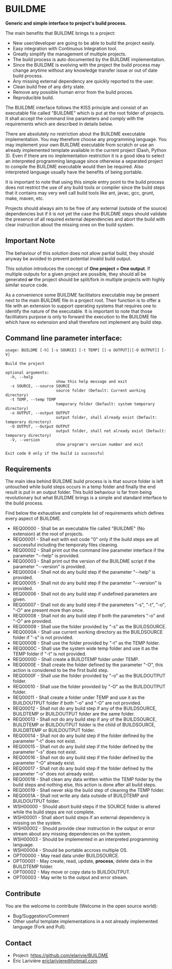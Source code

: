 BUILDME
===========

**Generic and simple interface to project's build process.**

The main benefits that BUILDME brings to a project:
* New user/developer are going to be able to build the project easily.
* Easy integration with Continuous Integration tool.
* Greatly simplify the management of multiple projects.
* The build process is auto documented by the BUILDME implementation.
* Since the BUILDME is evolving with the project the build process may
  change anytime without any knowledge transfer issue or out of date
  build process.
* Any missing external dependency are quickly reported to the user.
* Clean build free of any dirty state.
* Remove any possible human error from the build proces.
* Reproducible build.

The BUILDME interface follows the KISS principle and consist of an
executable file called "BUILDME" which is put at the root folder of
projects.  It shall accept the command line parameters and comply with
the requirements which are described in details below.

There are absolutely no restriction about the BUILDME executable
implementation.  You may therefore choose any programming language.
You may implement your own BUILDME executable from scratch or use an
already implemented template available in the current project (Dash,
Python 3).  Even if there are no implementation restriction it is a
good idea to select an interpreted programming language since otherwise
a separated project to compile the BUILDME executable would then be
required.  Also interpreted language usually have the benefits of being
portable.

It is important to note that using this simple entry point to the build
process does not restrict the use of any build tools or compiler since
the build steps that it contains may very well call build tools like
ant, javac, gcc, grunt, make, maven, etc.

Projects should always aim to be free of any external (outside of the
source) dependencies but if it is not yet the case the BUILDME steps
should validate the presence of all required external dependencies and
abort the build with clear instruction about the missing ones on the
build system.

Important Note
----

The behaviour of this solution does not allow partial build, they should
anyway be avoided to prevent potential invalid build output.

This solution introduces the concept of **One project = One output**.
If multiple outputs for a given project are possible, they should all be
generated **or** the project should be split/fork in multiple projects
with highly similar source code.

As a convenience some BUILDME facilitators executable may be present
next to the main BUILDME file in a project root.  Their function
is to offer a file with an extension to support operating systems that
requires one to identify the nature of the executable.  It is important
to note that those facilitators purpose is only to forward the execution
to the BUILDME file which have no extension and shall therefore not
implement any build step.

Command line parameter interface:
----

```
usage: BUILDME [-h] [-s SOURCE] [-t TEMP] [[-o OUTPUT]|[-O OUTPUT]] [-V]

Build the project

optional arguments:
  -h, --help
                      show this help message and exit
  -s SOURCE, --source SOURCE
                      source folder (Default: Current working directory)
  -t TEMP, --temp TEMP
                      temporary folder (Default: system temporary directory)
  -o OUTPUT, --output OUTPUT
                      output folder, shall already exist (Default: temporary directory)
  -O OUTPUT, --Output OUTPUT
                      output folder, shall not already exist (Default: temporary directory)
  -V, --version
                      show program's version number and exit

Exit code 0 only if the build is successful
```

Requirements
----

The main idea behind BUILDME build process is is that source folder is
left untouched while build steps occurs in a temp folder and finally the
end result is put in an output folder.  This build behaviour is far from
being revolutionary but what BUILDME brings is a simple and standard
interface to the build process.

Find below the exhaustive and complete list of requirements which
defines every aspect of BUILDME.

* REQ00000 - Shall be an executable file called "BUILDME" (No extension) at the root of projects.
* REQ00001 - Shall exit with exit code "0" only if the build steps are all successful including the temporaty files cleaning.
* REQ00002 - Shall print out the command line parameter interface if the parameter "--help" is provided.
* REQ00003 - Shall print out the version of the BUILDME script if the parameter "--version" is provided.
* REQ00004 - Shall not do any build step if the parameter "--help" is provided.
* REQ00005 - Shall not do any build step if the parameter "--version" is provided.
* REQ00006 - Shall not do any build step if undefined parameters are given.
* REQ00007 - Shall not do any build step if the parameters "-s", "-t", "-o", "-O" are present more than once.
* REQ00008 - Shall not do any build step if both the parameters "-o" and "-O" are provided.
* REQ00009 - Shall use the folder provided by "-s" as the BUILDSOURCE.
* REQ0000A - Shall use current working directory as the BUILDSOURCE folder if "-s" is not provided.
* REQ0000B - Shall use the folder provided by "-t" as the TEMP folder.
* REQ0000C - Shall use the system wide temp folder and use it as the TEMP folder if "-t" is not provided.
* REQ0000D - Shall create a BUILDTEMP folder under TEMP.
* REQ0000E - Shall create the folder defined by the parameter "-O", this action is considered to be the first build step.
* REQ0000F - Shall use the folder provided by "-o" as the BUILDOUTPUT folder.
* REQ00010 - Shall use the folder provided by "-O" as the BUILDOUTPUT folder.
* REQ00011 - Shall create a folder under TEMP and use it as the BUILDOUTPUT folder if both "-o" and "-O" are not provided.
* REQ00012 - Shall not do any build step if any of the BUILDSOURCE, BUILDTEMP or BUILDOUTPUT folder are the same folder.
* REQ00013 - Shall not do any build step if any of the BUILDSOURCE, BUILDTEMP or BUILDOUTPUT folder is the child of BUILDSOURCE, BUILDBTEMP or BUILDOUTPUT folder.
* REQ00014 - Shall not do any build step if the folder defined by the parameter "-t" does not exist.
* REQ00015 - Shall not do any build step if the folder defined by the parameter "-s" does not exist.
* REQ00016 - Shall not do any build step if the folder defined by the parameter "-O" already exist.
* REQ00017 - Shall not do any build step if the folder defined by the parameter "-o" does not already exist.
* REQ00018 - Shall clean any data written within the TEMP folder by the build steps and nothing else, this action is done after all build steps.
* REQ00019 - Shall never skip the build step of cleaning the TEMP folder.
* REQ0001A - Shall not write any data outside of BUILDTEMP and BUILDOUTPUT folder.
* WSH00000 - Should abort build steps if the SOURCE folder is altered while the build steps are not complete.
* WSH00001 - Shall abort build steps if an external dependency is missing on the system.
* WSH00002 - Should provide clear instruction in the output or error stream about any missing dependencies on the system.
* WSH00003 - Should be implemented in an interpreted programming language.
* WSH00004 - Should be portable accross multiple OS.
* OPT00000 - May read data under BUILDSOURCE.
* OPT00001 - May create, read, update, **process**, delete data in the BUILDTEMP folder.
* OPT00002 - May move or copy data to BUILDOUTPUT.
* OPT00003 - May write to the output and error stream.

Contribute
----
You are the welcome to contribute (Welcome in the open source world):
* Bug/Suggestion/Comment
* Other useful template implementations in a not already implemented
language (Fork and Pull).

Contact
----
* Project: https://github.com/elarivie/BUILDME
* Éric Larivière <ericlariviere@hotmail.com>

